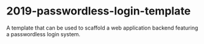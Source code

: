 # 2019-passwordless-login-template
A template that can be used to scaffold a web application backend featuring a passwordless login system.
